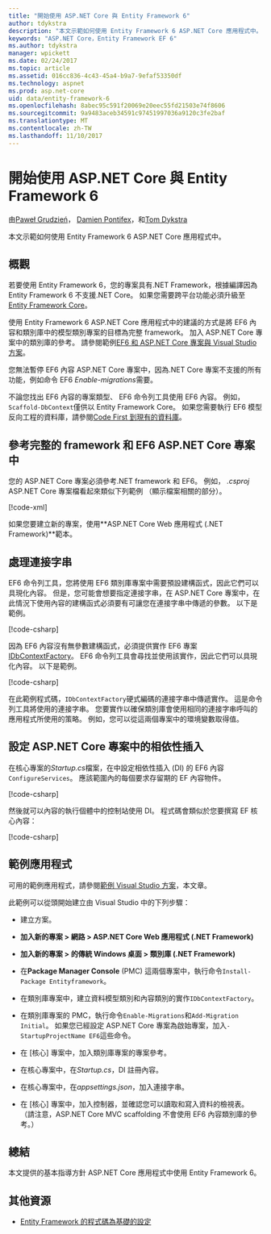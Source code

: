 ```yaml
---
title: "開始使用 ASP.NET Core 與 Entity Framework 6"
author: tdykstra
description: "本文示範如何使用 Entity Framework 6 ASP.NET Core 應用程式中。"
keywords: "ASP.NET Core，Entity Framework EF 6"
ms.author: tdykstra
manager: wpickett
ms.date: 02/24/2017
ms.topic: article
ms.assetid: 016cc836-4c43-45a4-b9a7-9efaf53350df
ms.technology: aspnet
ms.prod: asp.net-core
uid: data/entity-framework-6
ms.openlocfilehash: 8abec95c591f20069e20eec55fd21503e74f8606
ms.sourcegitcommit: 9a9483aceb34591c97451997036a9120c3fe2baf
ms.translationtype: MT
ms.contentlocale: zh-TW
ms.lasthandoff: 11/10/2017
---
```

# <a name="getting-started-with-aspnet-core-and-entity-framework-6"></a>開始使用 ASP.NET Core 與 Entity Framework 6

由[Paweł Grudzień](https://github.com/pgrudzien12)， [Damien Pontifex](https://github.com/DamienPontifex)，和[Tom Dykstra](https://github.com/tdykstra)

本文示範如何使用 Entity Framework 6 ASP.NET Core 應用程式中。

## <a name="overview"></a>概觀

若要使用 Entity Framework 6，您的專案具有.NET Framework，根據編譯因為 Entity Framework 6 不支援.NET Core。 如果您需要跨平台功能必須升級至[Entity Framework Core](https://docs.microsoft.com/ef/)。

使用 Entity Framework 6 ASP.NET Core 應用程式中的建議的方式是將 EF6 內容和類別庫中的模型類別專案的目標為完整 framework。 加入 ASP.NET Core 專案中的類別庫的參考。 請參閱範例[EF6 和 ASP.NET Core 專案與 Visual Studio 方案](https://github.com/aspnet/Docs/tree/master/aspnetcore/data/entity-framework-6/sample/)。

您無法暫停 EF6 內容 ASP.NET Core 專案中，因為.NET Core 專案不支援的所有功能，例如命令 EF6 *Enable-migrations*需要。

不論您找出 EF6 內容的專案類型、 EF6 命令列工具使用 EF6 內容。 例如，`Scaffold-DbContext`僅供以 Entity Framework Core。 如果您需要執行 EF6 模型反向工程的資料庫，請參閱[Code First 到現有的資料庫](https://msdn.microsoft.com/jj200620)。

## <a name="reference-full-framework-and-ef6-in-the-aspnet-core-project"></a>參考完整的 framework 和 EF6 ASP.NET Core 專案中

您的 ASP.NET Core 專案必須參考.NET framework 和 EF6。 例如， *.csproj* ASP.NET Core 專案檔看起來類似下列範例 （顯示檔案相關的部分）。

[!code-xml[](entity-framework-6/sample/MVCCore/MVCCore.csproj?range=3-9&highlight=2)]

如果您要建立新的專案，使用**ASP.NET Core Web 應用程式 (.NET Framework)**範本。

## <a name="handle-connection-strings"></a>處理連接字串

EF6 命令列工具，您將使用 EF6 類別庫專案中需要預設建構函式，因此它們可以具現化內容。 但是，您可能會想要指定連接字串，在 ASP.NET Core 專案中，在此情況下使用內容的建構函式必須要有可讓您在連接字串中傳遞的參數。 以下是範例。

[!code-csharp[](entity-framework-6/sample/EF6/SchoolContext.cs?name=snippet_Constructor)]

因為 EF6 內容沒有無參數建構函式，必須提供實作 EF6 專案[IDbContextFactory](https://msdn.microsoft.com/library/hh506876)。 EF6 命令列工具會尋找並使用該實作，因此它們可以具現化內容。 以下是範例。

[!code-csharp[](entity-framework-6/sample/EF6/SchoolContextFactory.cs?name=snippet_IDbContextFactory)]

在此範例程式碼，`IDbContextFactory`硬式編碼的連接字串中傳遞實作。 這是命令列工具將使用的連接字串。 您要實作以確保類別庫會使用相同的連接字串呼叫的應用程式所使用的策略。 例如，您可以從這兩個專案中的環境變數取得值。

## <a name="set-up-dependency-injection-in-the-aspnet-core-project"></a>設定 ASP.NET Core 專案中的相依性插入

在核心專案的*Startup.cs*檔案，在中設定相依性插入 (DI) 的 EF6 內容`ConfigureServices`。 應該範圍內的每個要求存留期的 EF 內容物件。

[!code-csharp[](entity-framework-6/sample/MVCCore/Startup.cs?name=snippet_ConfigureServices&highlight=5)]

然後就可以內容的執行個體中的控制站使用 DI。 程式碼會類似於您要撰寫 EF 核心內容：

[!code-csharp[](entity-framework-6/sample/MVCCore/Controllers/StudentsController.cs?name=snippet_ContextInController)]

## <a name="sample-application"></a>範例應用程式

可用的範例應用程式，請參閱[範例 Visual Studio 方案](https://github.com/aspnet/Docs/tree/master/aspnetcore/data/entity-framework-6/sample/)，本文章。

此範例可以從頭開始建立由 Visual Studio 中的下列步驟：

* 建立方案。

* **加入新的專案 > 網路 > ASP.NET Core Web 應用程式 (.NET Framework)**

* **加入新的專案 > 的傳統 Windows 桌面 > 類別庫 (.NET Framework)**

* 在**Package Manager Console** (PMC) 這兩個專案中，執行命令`Install-Package Entityframework`。

* 在類別庫專案中，建立資料模型類別和內容類別的實作`IDbContextFactory`。

* 在類別庫專案的 PMC，執行命令`Enable-Migrations`和`Add-Migration Initial`。 如果您已經設定 ASP.NET Core 專案為啟始專案，加入`-StartupProjectName EF6`這些命令。

* 在 [核心] 專案中，加入類別庫專案的專案參考。

* 在核心專案中，在*Startup.cs*，DI 註冊內容。

* 在核心專案中，在*appsettings.json*，加入連接字串。

* 在 [核心] 專案中，加入控制器，並確認您可以讀取和寫入資料的檢視表。 （請注意，ASP.NET Core MVC scaffolding 不會使用 EF6 內容類別庫的參考。）

## <a name="summary"></a>總結

本文提供的基本指導方針 ASP.NET Core 應用程式中使用 Entity Framework 6。

## <a name="additional-resources"></a>其他資源

* [Entity Framework 的程式碼為基礎的設定](https://msdn.microsoft.com/data/jj680699.aspx)
